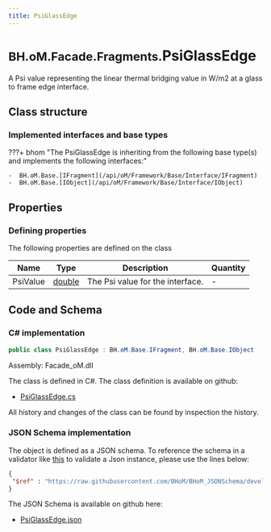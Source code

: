 ```yaml
---
title: PsiGlassEdge
---
```


# <small>BH.oM.Facade.Fragments.</small>**PsiGlassEdge**

A Psi value representing the linear thermal bridging value in W/m2 at a glass to frame edge interface.

## Class structure

### Implemented interfaces and base types

???+ bhom "The PsiGlassEdge is inheriting from the following base type(s) and implements the following interfaces:"

    -  BH.oM.Base.[IFragment](/api/oM/Framework/Base/Interface/IFragment)
    -  BH.oM.Base.[IObject](/api/oM/Framework/Base/Interface/IObject)


## Properties



### Defining properties

The following properties are defined on the class

| Name             | Type             | Description      | Quantity         |
|------------------|------------------|------------------|------------------|
| PsiValue | [double](https://learn.microsoft.com/en-us/dotnet/api/System.Double?view=netstandard-2.0) | The Psi value for the interface. | - |


## Code and Schema

### C# implementation

``` C# title="C#"
public class PsiGlassEdge : BH.oM.Base.IFragment, BH.oM.Base.IObject
```

Assembly: Facade_oM.dll

The class is defined in C#. The class definition is available on github:

- [PsiGlassEdge.cs](https://github.com/BHoM/BHoM/blob/develop/Facade_oM/Fragments\PsiGlassEdge.cs)

All history and changes of the class can be found by inspection the history.
### JSON Schema implementation

The object is defined as a JSON schema. To reference the schema in a validator like [this](https://www.jsonschemavalidator.net/) to validate a Json instance, please use the lines below:

``` json title="JSON Schema"
{
 "$ref" : "https://raw.githubusercontent.com/BHoM/BHoM_JSONSchema/develop/Facade_oM/Fragments/PsiGlassEdge.json"
}
```

The JSON Schema is available on github here:

- [PsiGlassEdge.json](https://github.com/BHoM/BHoM_JSONSchema/blob/develop/Facade_oM/Fragments/PsiGlassEdge.json)
